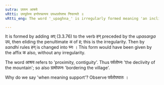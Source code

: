 ```yaml
---
sutra: उपघ्न आश्रये
vRtti: उपपूर्वस्य हन्तेरप्प्रत्यय उपधालोपश्च निपात्यते ॥
vRtti_eng: The word '_upaghna_' is irregularly formed meaning 'an inclined place for leaning or support'.

---
```

It is formed by adding अप् (3.3.76) to the verb हन् preceded by the _upasarga_ उप, then eliding the penultimate अ of ह; this is the irregularity. Then by _sandhi_ rules हन् is changed into घ्नः । This form would have been given by the affix क also, without any irregularity.

The word आश्रय refers to 'proximity, contiguity'. Thus पर्वतोघ्नः 'the declivity of the mountain'; so also ग्रामोपघ्नः 'bordering the village'.

Why do we say 'when meaning support'? Observe पर्वतोपघातः ।